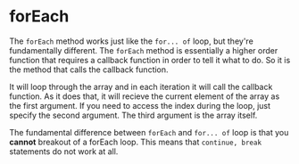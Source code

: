 # forEach

The `forEach` method works just like the `for... of` loop, but they're fundamentally different. The `forEach` method is essentially a higher order function that requires a callback function in order to tell it what to do. So it is the method that calls the callback function.

It will loop through the array and in each iteration it will call the callback function. As it does that, it will recieve the current element of the array as the first argument. If you need to access the index during the loop, just specify the second argument. The third argument is the array itself.

The fundamental difference between `forEach` and `for... of` loop is that you **cannot** breakout of a forEach loop. This means that `continue, break` statements do not work at all.
